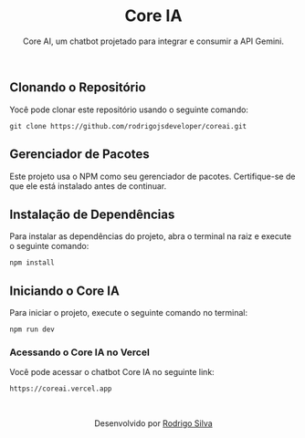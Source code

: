 <div align="center">
  <h1>
    Core IA
  </h1>

  <p>Core AI, um chatbot projetado para integrar e consumir a API Gemini.</p>
</div>
<br/>

## Clonando o Repositório

Yocê pode clonar este repositório usando o seguinte comando:

```
git clone https://github.com/rodrigojsdeveloper/coreai.git
```

## Gerenciador de Pacotes

Este projeto usa o NPM como seu gerenciador de pacotes. Certifique-se de que ele está instalado antes de continuar.

## Instalação de Dependências

Para instalar as dependências do projeto, abra o terminal na raiz e execute o seguinte comando:

```
npm install
```

## Iniciando o Core IA

Para iniciar o projeto, execute o seguinte comando no terminal:

```
npm run dev
```

### Acessando o Core IA no Vercel

Você pode acessar o chatbot Core IA no seguinte link:

```
https://coreai.vercel.app
```

<br/>
  <p align="center">Desenvolvido por <a href="https://www.linkedin.com/in/rodrigojsdeveloper">Rodrigo Silva</a>
</p>
